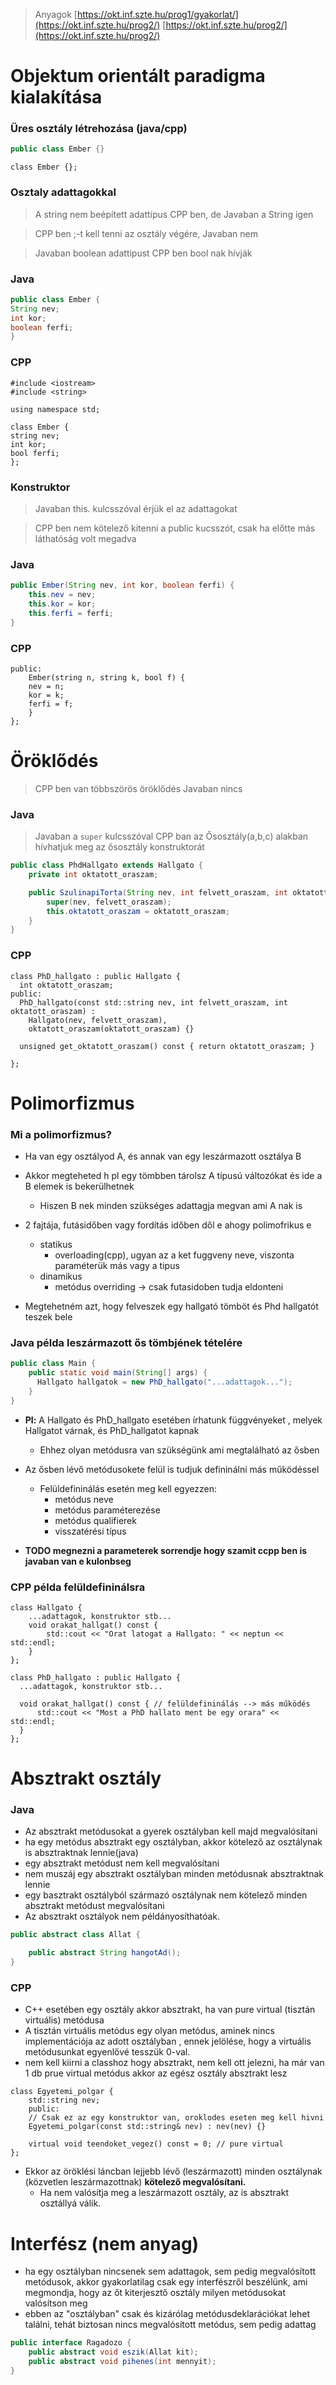 > Anyagok
> [https://okt.inf.szte.hu/prog1/gyakorlat/](https://okt.inf.szte.hu/prog2/)
> [https://okt.inf.szte.hu/prog2/](https://okt.inf.szte.hu/prog2/)
# Objektum orientált paradigma kialakítása

### Üres osztály létrehozása (java/cpp)
```java
public class Ember {}
```
```
class Ember {};
```

### Osztaly adattagokkal
> A string nem beépített adattípus CPP ben, de Javaban a String igen

>CPP ben ;-t kell tenni az osztály végére, Javaban nem

>Javaban boolean adattipust CPP ben bool nak hívják 
### Java
``` java
public class Ember {
String nev;
int kor;
boolean ferfi;
}
```
### CPP
```
#include <iostream>
#include <string>

using namespace std;

class Ember {
string nev;
int kor;
bool ferfi;
};
```
### Konstruktor
> Javaban this. kulcsszóval érjük el az adattagokat

> CPP ben nem kötelező kitenni a public kucsszót, csak ha előtte más láthatóság volt megadva
### Java
``` java
public Ember(String nev, int kor, boolean ferfi) {
    this.nev = nev;
    this.kor = kor;
    this.ferfi = ferfi;
}
```
### CPP
```
public:
    Ember(string n, string k, bool f) {
    nev = n;
    kor = k;
    ferfi = f;
    }
};
```

# Öröklődés
> CPP ben van többszörös öröklődés Javaban nincs

### Java
> Javaban a `super` kulcsszóval CPP ban az Ősosztály(a,b,c) alakban hívhatjuk meg az ősosztály konstruktorát
```java
public class PhdHallgato extends Hallgato {
    private int oktatott_oraszam;

    public SzulinapiTorta(String nev, int felvett_oraszam, int oktatott_oraszam) {
        super(nev, felvett_oraszam);
        this.oktatott_oraszam = oktatott_oraszam;
    }
}
```

### CPP
```
class PhD_hallgato : public Hallgato {
  int oktatott_oraszam;
public:
  PhD_hallgato(const std::string nev, int felvett_oraszam, int oktatott_oraszam) :
    Hallgato(nev, felvett_oraszam),
    oktatott_oraszam(oktatott_oraszam) {}

  unsigned get_oktatott_oraszam() const { return oktatott_oraszam; }

};
```

# Polimorfizmus
### Mi a polimorfizmus?
- Ha van egy osztályod A, és annak van egy leszármazott osztálya B
- Akkor megteheted h pl egy tömbben tárolsz A típusú változókat és ide a B elemek is bekerülhetnek
  - Hiszen B nek minden szükséges adattagja megvan ami A nak is
- 2 fajtája, futásidőben vagy fordítás időben dől e ahogy polimofrikus e
  - statikus
    - overloading(cpp), ugyan az a ket fuggveny neve, viszonta  paraméterük más vagy a tipus
  - dinamikus
    - metódus overriding -> csak futasidoben tudja eldonteni

- Megtehetném azt, hogy felveszek egy hallgató tömböt és Phd hallgatót teszek bele
### Java példa leszármazott ős tömbjének tételére
```java
public class Main {
    public static void main(String[] args) {
      Hallgato hallgatok = new PhD_hallgato("...adattagok...");
    }
}
```
- **Pl:** A Hallgato és PhD_hallgato esetében írhatunk függvényeket
  , melyek Hallgatot várnak, és PhD_hallgatot kapnak
  - Ehhez olyan metódusra van szükségünk ami megtalálható az ősben

- Az ősben lévő metódusokete felül is tudjuk defininálni más működéssel
  - Felüldefininálás esetén meg kell egyezzen:
    - metódus neve
    - metódus paraméterezése
    - metódus qualifierek
    - visszatérési típus
- **TODO megnezni a parameterek sorrendje hogy szamit ccpp ben is javaban van e kulonbseg**
### CPP példa felüldefininálsra
```
class Hallgato {
    ...adattagok, konstruktor stb...
    void orakat_hallgat() const {
        std::cout << "Orat latogat a Hallgato: " << neptun << std::endl;
    }
};

class PhD_hallgato : public Hallgato {
  ...adattagok, konstruktor stb...

  void orakat_hallgat() const { // felüldefininálás --> más működés
      std::cout << "Most a PhD hallato ment be egy orara" << std::endl;
  }
};
```

# Absztrakt osztály
### Java
- Az absztrakt metódusokat a gyerek osztályban kell majd megvalósítani
- ha egy metódus absztrakt egy osztályban, akkor kötelező az osztálynak is absztraktnak lennie(java)
- egy absztrakt metódust nem kell megvalósítani
- nem muszáj egy absztrakt osztályban minden metódusnak absztraktnak lennie
- egy basztrakt osztályból származó osztálynak nem kötelező minden absztrakt metódust megvalósítani
- Az absztrakt osztályok nem példányosíthatóak.

```java
public abstract class Allat {

    public abstract String hangotAd();
}
```

### CPP
- C++ esetében egy osztály akkor absztrakt, ha van pure virtual (tisztán virtuális) metódusa
- A tisztán virtuális metódus egy olyan metódus,
aminek nincs implementációja az adott osztályban
, ennek jelölése, hogy
a virtuális metódusunkat egyenlővé tesszük 0-val.
- nem kell kiirni a classhoz hogy absztrakt, nem kell ott jelezni, ha már van 
1 db prue virtual metódus akkor az egész osztály absztrakt lesz

```
class Egyetemi_polgar {
    std::string nev;
    public:
    // Csak ez az egy konstruktor van, oroklodes eseten meg kell hivni
    Egyetemi_polgar(const std::string& nev) : nev(nev) {}

    virtual void teendoket_vegez() const = 0; // pure virtual
};
```
- Ekkor az öröklési láncban lejjebb lévő (leszármazott)
minden osztálynak (közvetlen leszármazottnak) **kötelező
megvalósítani.** 
  - Ha nem valósítja meg a leszármazott osztály,
  az is absztrakt osztállyá válik.





# Interfész (nem anyag)
-  ha egy osztályban nincsenek sem adattagok, sem pedig megvalósított metódusok, akkor gyakorlatilag csak egy interfészről beszélünk, ami megmondja, hogy az őt kiterjesztő osztály milyen metódusokat valósítson meg
- ebben az "osztályban" csak és kizárólag metódusdeklarációkat lehet találni, tehát biztosan nincs megvalósított metódus, sem pedig adattag

```java
public interface Ragadozo {
    public abstract void eszik(Allat kit);
    public abstract void pihenes(int mennyit);
}
```








